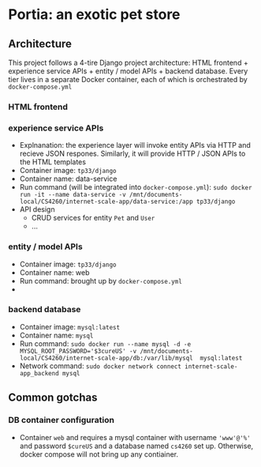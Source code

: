 # Portia: an exotic pet store
## Architecture
This project follows a 4-tire Django project architecture: HTML frontend + experience service APIs + entity / model APIs + backend database. Every tier lives in a separate Docker container, each of which is orchestrated by `docker-compose.yml`
### HTML frontend

### experience service APIs
 - Explnanation: the experience layer will invoke entity APIs via HTTP and recieve JSON respones. Similarly, it will provide HTTP / JSON APIs to the HTML templates
 - Container image: `tp33/django`
 - Container name: data-service
 - Run command (will be integrated into `docker-compose.yml`): `sudo docker run -it --name data-service -v /mnt/documents-local/CS4260/internet-scale-app/data-service:/app tp33/django`
 - API design
    - CRUD services for entity `Pet` and `User`
    - ...

### entity / model APIs
 - Container image: `tp33/django`
 - Container name: web
 - Run command: brought up by `docker-compose.yml`
 - 

### backend database
 - Container image: `mysql:latest`
 - Container name: `mysql`
 - Run command: `sudo docker run --name mysql -d -e MYSQL_ROOT_PASSWORD='$3cureUS' -v /mnt/documents-local/CS4260/internet-scale-app/db:/var/lib/mysql  mysql:latest`
 - Network command: `sudo docker network connect internet-scale-app_backend mysql`


## Common gotchas
 ### DB container configuration
 - Container `web` and requires a mysql container with username `'www'@'%'` and password `$cureUS` and a database named `cs4260` set up. Otherwise, docker compose will not bring up any contiainer. 